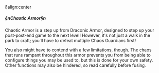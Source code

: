 §align:center
##### §nChaotic Armor§n

Chaotic Armor is a step up from Draconic Armor, designed to step up your post-post-end game to the next level!  However, it's not just a walk in the park to craft; you'll have to defeat multiple Chaos Guardians first!

You also might have to contend with a few limitations, though.  The chaos that runs rampant throughout this armor prevents you from being able to configure things you may be used to, but this is done for your own safety.  Other functions may also be hindered, so read carefully before fusing.